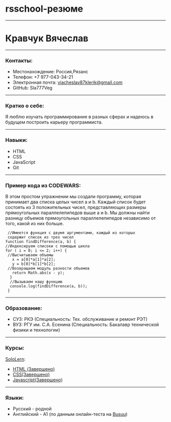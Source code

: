 
# rsschool-резюме
---
# Кравчук Вячеслав
---
### Контакты:
* Местонахождение: Россия,Рязанс
* Телефон: +7 977-043-34-21
* Электронная почта: viacheslav87klerik@gmail.com
* GitHub:  Sla777Veg
----
### Кратко о себе:
Я люблю изучать программирование в разных сферах и надеюсь в будущем построить
карьеру программиста.   

----
### Навыки:
* HTML
* CSS
* JavaScript 
* Git
---
### Пример кода из CODEWARS:
 В этом простом упражнении мы создали программу, которая принимает два списка целых чисел a и b. 
 Каждый список будет состоять из 3 положительных чисел, представляющих размеры прямоугольных
 параллелепипедов выше a и b.  Мы должны найти разницу объемов прямоугольных параллелепипедов
 независимо от того, какой из них больше.
```
 //Имеется функция с двумя аргументами, каждый из которых
 содержит список из трех чисел
function findDifference(a, b) {
//Индексируем списоки с помощью цикла  
for ( i = 0; i <= 2; i++) { 
 //Высчитываем объемы
   x = a[0]*a[1]*a[2];
   y = b[0]*b[1]*b[2];
 //Возвращаем модуль разности объемов
   return Math.abs(x - y);
  } 
  //Вызываем нашу функцию
  console.log(findDifference(a, b));
 }
 ```
---
### Образование:
 * СУЗ: РКЭ (Специальность: Тех. обслуживание и ремонт РЭТ)
 * ВУЗ: РГУ им. С.А. Есенина (Специальность: Бакалавр технической физики и технологии)
----
### Курсы:
[SoloLern](https://www.sololearn.com/home):
*  [HTML (Завершено)](https://www.sololearn.com/Certificate/1014-17743435/pdf/)
*  [CSS(Завершено)](https://www.sololearn.com/Certificate/1023-17743435/pdf/)
*  [Javascript(Завершено)](https://www.sololearn.com/Certificate/1024-17743435/pdf/)
----
### Языки:
* Русский - родной
* Английский - A1 (по данным онлайн-теста на  [Busuu](https://www.busuu.com/ru))



